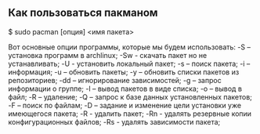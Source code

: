 ## Как пользоваться пакманом

$ sudo pacman [опция] <имя пакета>

Вот основные опции программы, которые мы будем использовать:
    -S – установка программ в archlinux;
    -Sw - скачать пакет но не устанавливать;
    -U - установить локальный пакет;
    -s – поиск пакета;
    -i – информация;
    -u – обновить пакеты;
    -y – обновить списки пакетов из репозиториев;
    -dd – игнорирование зависимостей;
    -g – запрос информации о группе;
    -l – вывод пакетов в виде списка;
    -o – вывод в файл;
    -R – удаление;
    -Q – запрос к базе данных установленных пакетов;
    -F – поиск по файлам;
    -D – задание и изменение цели установки уже имеющегося пакета;
    -R - удалить пакет;
    -Rn - удалять резервные копии конфигурационных файлов;
    -Rs - удалять зависимости пакета;
